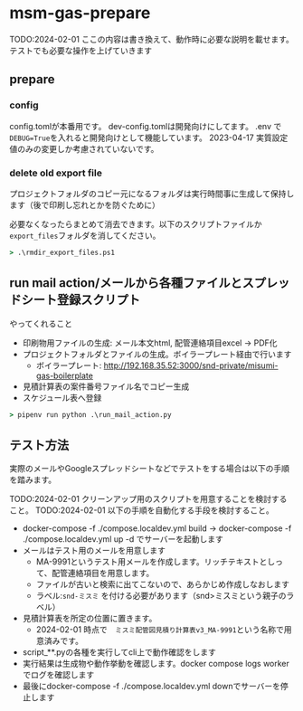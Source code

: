 # msm-gas-prepare

TODO:2024-02-01 ここの内容は書き換えて、動作時に必要な説明を載せます。テストでも必要な操作を上げていきます

## prepare

### config

config.tomlが本番用です。 dev-config.tomlは開発向けにしてます。 .env で`DEBUG=True`を入れると開発向けとして機能しています。
2023-04-17 実質設定値のみの変更しか考慮されていないです。

### delete old export file

プロジェクトフォルダのコピー元になるフォルダは実行時間事に生成して保持します（後で印刷し忘れとかを防ぐために）

必要なくなったらまとめて消去できます。以下のスクリプトファイルか`export_files`フォルダを消してください。

```cmd
> .\rmdir_export_files.ps1
```

## run mail action/メールから各種ファイルとスプレッドシート登録スクリプト

やってくれること

* 印刷物用ファイルの生成: メール本文html, 配管連絡項目excel -> PDF化
* プロジェクトフォルダとファイルの生成。ボイラープレート経由で行います
  * ボイラープレート: <http://192.168.35.52:3000/snd-private/misumi-gas-boilerplate>
* 見積計算表の案件番号ファイル名でコピー生成
* スケジュール表へ登録

```cmd
> pipenv run python .\run_mail_action.py
```

## テスト方法

実際のメールやGoogleスプレッドシートなどでテストをする場合は以下の手順を踏みます。

TODO:2024-02-01 クリーンアップ用のスクリプトを用意することを検討すること。
TODO:2024-02-01 以下の手順を自動化する手段を検討すること。

* docker-compose -f ./compose.localdev.yml build -> docker-compose -f ./compose.localdev.yml up -d でサーバーを起動します
* メールはテスト用のメールを用意します
  * MA-9991というテスト用メールを作成します。リッチテキストとしって、配管連絡項目を用意します。
  * ファイルが古いと検索に出てこないので、あらかじめ作成しなおします
  * ラベル:`snd-ミスミ` を付ける必要があります（snd>ミスミという親子のラベル）
* 見積計算表を所定の位置に置きます。
  * 2024-02-01 時点で　`ミスミ配管図見積り計算表v3_MA-9991`という名称で用意済みです。
* script_**.pyの各種を実行してcli上で動作確認をします
* 実行結果は生成物や動作挙動を確認します。docker compose logs workerでログを確認します
* 最後にdocker-compose -f ./compose.localdev.yml downでサーバーを停止します
